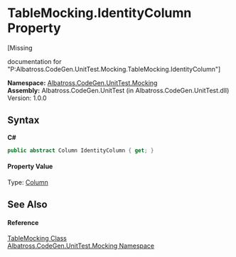 # TableMocking.IdentityColumn Property 
 

\[Missing <summary> documentation for "P:Albatross.CodeGen.UnitTest.Mocking.TableMocking.IdentityColumn"\]

**Namespace:**&nbsp;<a href="N_Albatross_CodeGen_UnitTest_Mocking.md">Albatross.CodeGen.UnitTest.Mocking</a><br />**Assembly:**&nbsp;Albatross.CodeGen.UnitTest (in Albatross.CodeGen.UnitTest.dll) Version: 1.0.0

## Syntax

**C#**<br />
``` C#
public abstract Column IdentityColumn { get; }
```


#### Property Value
Type: <a href="T_Albatross_CodeGen_Database_Column.md">Column</a>

## See Also


#### Reference
<a href="T_Albatross_CodeGen_UnitTest_Mocking_TableMocking.md">TableMocking Class</a><br /><a href="N_Albatross_CodeGen_UnitTest_Mocking.md">Albatross.CodeGen.UnitTest.Mocking Namespace</a><br />